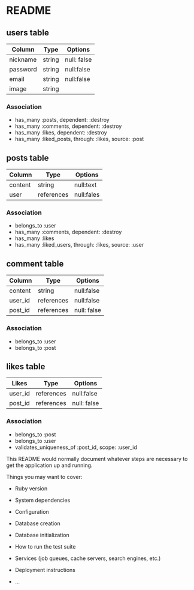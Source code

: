 # README

## users table​
|Column|Type|Options|
|------|----|-------|
|nickname|string|null: false|
|password|string|null:false|
|email|string|null:false|
|image|string|

### Association
- has_many :posts, dependent: :destroy
- has_many :comments, dependent: :destroy
- has_many :likes, dependent: :destroy
- has_many :liked_posts, through: :likes, source: :post

## posts table
|Column|Type|Options|
|------|----|-------|
|content|string|null:text|
|user|references|null:fales|foreign_key: true|

### Association
- belongs_to :user
- has_many :comments, dependent: :destroy
- has_many :likes
- has_many :liked_users, through: :likes, source: :user



## comment table
|Column|Type|Options|
|------|----|-------|
|content|string|null:false|
|user_id|references|null:false|
|post_id|references|null: false|

### Association
- belongs_to :user
- belongs_to :post

## likes table
|Likes|Type|Options|
|------|----|-------|
|user_id|references|null:false|
|post_id|references|null: false|

### Association
- belongs_to :post
- belongs_to :user
- validates_uniqueness_of :post_id, scope: :user_id

This README would normally document whatever steps are necessary to get the
application up and running.

Things you may want to cover:

* Ruby version

* System dependencies

* Configuration

* Database creation

* Database initialization

* How to run the test suite

* Services (job queues, cache servers, search engines, etc.)

* Deployment instructions

* ...
